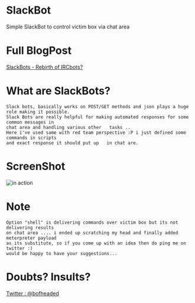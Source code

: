 # SlackBot
Simple SlackBot to control victim box via chat area

# Full BlogPost
[SlackBots - Rebirth of IRCbots?](http://hackinguyz.blogspot.in/2017/05/slackbots-rebirth-of-ircbots.html)
# What are SlackBots?

    Slack bots, basically works on POST/GET methods and json plays a huge role making it possible. 
    Slack Bots are really helpful for making automated responses for some common messages in 
    chat area and handling various other   tasks ..  
    Here i've used same with red team perspective :P i just defined some commands in scripts 
    and exact response it should put up   in chat are.

# ScreenShot
![in action](https://4.bp.blogspot.com/-_zl42eWj7cw/WQ2nRlrbcyI/AAAAAAAAA3o/MMUAzFCOJloxTI6LCL0v6ubr9VHixyTTgCLcB/s640/Screenshot%2Bfrom%2B2017-05-06%2B16%253A02%253A35.png)

# Note
    Option "shell" is delivering commands over victim box but its not delivering results 
    on chat area .... i ended up scratching my head and finally added meterpreter payload 
    as its substitute, so if you come up with an idea then do ping me on twitter :) 
    would be happy to have your suggestions...

# Doubts? Insults?
   [Twitter : @bofheaded](https://twitter.com/bofheaded)

